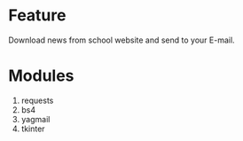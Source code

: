 # Feature
Download news from school website and send to your E-mail.

# Modules
1. requests
2. bs4
3. yagmail
4. tkinter
